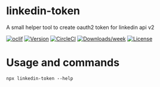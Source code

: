 # linkedin-token

A small helper tool to create oauth2 token for linkedin api v2

[![oclif](https://img.shields.io/badge/cli-oclif-brightgreen.svg)](https://oclif.io)
[![Version](https://img.shields.io/npm/v/linkedin-token.svg)](https://npmjs.org/package/linkedin-token)
[![CircleCI](https://circleci.com/gh/jroehl/linkedin-token/tree/master.svg?style=shield)](https://circleci.com/gh/jroehl/linkedin-token/tree/master)
[![Downloads/week](https://img.shields.io/npm/dw/linkedin-token.svg)](https://npmjs.org/package/linkedin-token)
[![License](https://img.shields.io/npm/l/linkedin-token.svg)](https://github.com/jroehl/linkedin-token/blob/master/package.json)

# Usage and commands

`npx linkedin-token --help`
